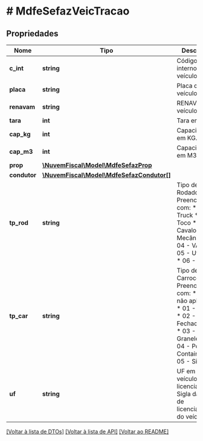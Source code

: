 # # MdfeSefazVeicTracao

## Propriedades

Nome | Tipo | Descrição | Comentários
------------ | ------------- | ------------- | -------------
**c_int** | **string** | Código interno do veículo. | [optional]
**placa** | **string** | Placa do veículo. |
**renavam** | **string** | RENAVAM do veículo. | [optional]
**tara** | **int** | Tara em KG. |
**cap_kg** | **int** | Capacidade em KG. | [optional]
**cap_m3** | **int** | Capacidade em M3. | [optional]
**prop** | [**\NuvemFiscal\Model\MdfeSefazProp**](MdfeSefazProp.md) |  | [optional]
**condutor** | [**\NuvemFiscal\Model\MdfeSefazCondutor[]**](MdfeSefazCondutor.md) |  |
**tp_rod** | **string** | Tipo de Rodado.  Preencher com:  * 01 - Truck  * 02 - Toco  * 03 - Cavalo Mecânico  * 04 - VAN  * 05 - Utilitário  * 06 - Outros |
**tp_car** | **string** | Tipo de Carroceria.  Preencher com:  * 00 - não aplicável  * 01 - Aberta  * 02 - Fechada/Baú  * 03 - Granelera  * 04 - Porta Container  * 05 - Sider |
**uf** | **string** | UF em que veículo está licenciado.  Sigla da UF de licenciamento do veículo. | [optional]

[[Voltar à lista de DTOs]](../../README.md#models) [[Voltar à lista de API]](../../README.md#endpoints) [[Voltar ao README]](../../README.md)
